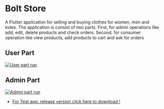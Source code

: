 # Bolt Store

A Flutter application for selling and buying clothes for women, men and kides. The application is consist of two parts. First, for admin operations like add, edit, delete products and check orders. Second, for consumer operation like view products, add products to cart and ask for orders

## User Part

[![User part run](https://img.youtube.com/vi/fNHWkM3QpPA/0.jpg)](https://www.youtube-nocookie.com/embed/fNHWkM3QpPA)

## Admin Part

[![Admin part run](https://img.youtube.com/vi/xhmB-dOMnDY/0.jpg)](https://www.youtube-nocookie.com/embed/xhmB-dOMnDY)

- [For Test app: release version click here to download !](https://drive.google.com/file/d/10Io967kg12jFQYFrJeCxAuxg5mvYCxLq/view)
